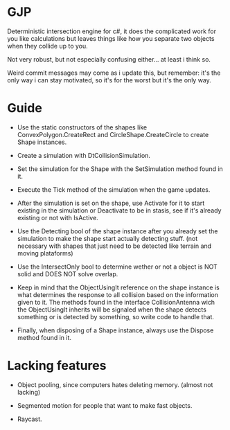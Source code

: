 # GJP

Deterministic intersection engine for c#, it does the complicated work for you like calculations but leaves things like how you separate two objects when they collide up to you.

Not very robust, but not especially confusing either... at least i think so.

Weird commit messages may come as i update this, but remember: it's the only way i can stay motivated, so it's for the worst but it's the only way.

# Guide

- Use the static constructors of the shapes like ConvexPolygon.CreateRect and CircleShape.CreateCircle to create Shape instances.

- Create a simulation with DtCollisionSimulation.

- Set the simulation for the Shape with the SetSimulation method found in it.

- Execute the Tick method of the simulation when the game updates.

- After the simulation is set on the shape, use Activate for it to start existing in the simulation or Deactivate to be in stasis, see if it's already existing or not with IsActive.

- Use the Detecting bool of the shape instance after you already set the simulation to make the shape start actually detecting stuff. (not necessary with shapes that just need to be detected like terrain and moving plataforms)

- Use the IntersectOnly bool to determine wether or not a object is NOT solid and DOES NOT solve overlap.

- Keep in mind that the ObjectUsingIt reference on the shape instance is what determines the response to all collision based on the information given to it. The methods found in the interface CollisionAntenna wich the ObjectUsingIt inherits will be signaled when the shape detects something or is detected by something, so write code to handle that.

- Finally, when disposing of a Shape instance, always use the Dispose method found in it.

# Lacking features

- Object pooling, since computers hates deleting memory. (almost not lacking)

- Segmented motion for people that want to make fast objects.

- Raycast.
